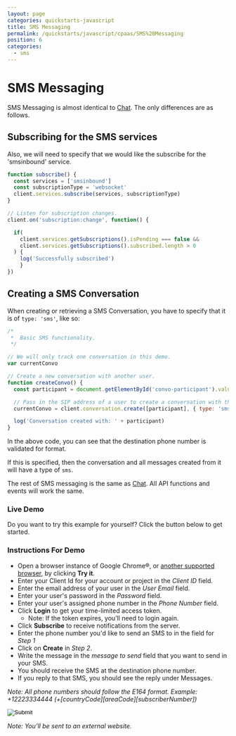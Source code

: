 ```yaml
---
layout: page
categories: quickstarts-javascript
title: SMS Messaging
permalink: /quickstarts/javascript/cpaas/SMS%20Messaging
position: 6
categories:
  - sms
---
```


# SMS Messaging

SMS Messaging is almost identical to [Chat](Chat). The only differences are as follows.

## Subscribing for the SMS services

Also, we will need to specify that we would like the subscribe for the 'smsinbound' service.

```javascript
function subscribe() {
  const services = ['smsinbound']
  const subscriptionType = 'websocket'
  client.services.subscribe(services, subscriptionType)
}

// Listen for subscription changes.
client.on('subscription:change', function() {

  if(
    client.services.getSubscriptions().isPending === false &&
    client.services.getSubscriptions().subscribed.length > 0
  ) {
    log('Successfully subscribed')
    }
})
```

## Creating a SMS Conversation

When creating or retrieving a SMS Conversation, you have to specify that it is of `type: 'sms'`, like so:

```javascript
/*
 *  Basic SMS functionality.
 */

// We will only track one conversation in this demo.
var currentConvo

// Create a new conversation with another user.
function createConvo() {
  const participant = document.getElementById('convo-participant').value

  // Pass in the SIP address of a user to create a conversation with them.
  currentConvo = client.conversation.create([participant], { type: 'sms' })

  log('Conversation created with: ' + participant)
}

```

In the above code, you can see that the destination phone number is validated for format.

If this is specified, then the conversation and all messages created from it will have a type of `sms`.

The rest of SMS messaging is the same as [Chat](Chat). All API functions and events will work the same.

### Live Demo

Do you want to try this example for yourself? Click the button below to get started.

### Instructions For Demo
* Open a browser instance of Google Chrome®, or [another supported browser](Get%20Started), by clicking __Try it__.
* Enter your Client Id for your account or project in the *Client ID* field.
* Enter the email address of your user in the *User Email* field.
* Enter your user's password in the *Password* field.
* Enter your user's assigned phone number in the *Phone Number* field.
* Click __Login__ to get your time-limited access token.
  * Note: If the token expires, you’ll need to login again.
* Click __Subscribe__ to receive notifications from the server.
* Enter the phone number you'd like to send an SMS to in the field for *Step 1*
* Click on __Create__ in *Step 2*.
* Write the message in the *message to send* field that you want to send in your SMS.
* You should receive the SMS at the destination phone number.
* If you reply to that SMS, you should see the reply under Messages.

*Note: All phone numbers should follow the E164 format. Example: +12223334444 (+[countryCode][areaCode][subscriberNumber])*

<form action="https://codepen.io/pen/define" method="POST" target="_blank" class="codepen-form"><input type="hidden" name="data" value=' {&quot;js&quot;:&quot;/**\n * Javascript SDK Basic SMS Demo\n */\n\nconst client = Kandy.create({\n  subscription: {\n    expires: 3600\n  },\n  // Required: Server connection configs.\n  authentication: {\n    server: {\n      base: &apos;$KANDYFQDN$&apos;\n    },\n    clientCorrelator: &apos;sampleCorrelator&apos;\n  }\n})\n\n// Utility function for appending messages to the message div.\nfunction log(message) {\n  const textNode = document.createTextNode(message)\n  const divContainer = document.createElement(&apos;div&apos;)\n  divContainer.appendChild(textNode)\n  document.getElementById(&apos;messages&apos;).appendChild(divContainer)\n}\n\n// Create and send a message to the current conversation.\nfunction sendMessage() {\n  if (!currentConvo) {\n    log(&apos;No current conversation to send message to.&apos;)\n    return\n  }\n\n  var text = document.getElementById(&apos;message-text&apos;).value\n\n  // Create the message object, passing in the text for the message.\n  var message = currentConvo.createMessage(text)\n\n  // Send the message!\n  message.send()\n}\n\n/*\n * Listen for new messages sent or received.\n * This event occurs when a new message is added to a conversation.\n */\nclient.on(&apos;messages:change&apos;, function(event) {\n  const destination = event.destination[0]\n  log(&apos;New message in conversation with &apos; + destination)\n\n  currentConvo = client.conversation.get(destination, { type: event.type })\n\n  // If the message is in the current conversation, render it.\n  if (currentConvo.destination[0] === destination) {\n    renderMessage(client.conversation.get(currentConvo.destination, { type: event.type }), event.messageId)\n  }\n})\n\n// Display a particular message in the provided conversation.\nfunction renderMessage(convo, messageId) {\n  let message = convo.getMessage(messageId)\n\n  // Construct the text of the message to be displayed under &apos;Messages&apos; section.\n  var text = message.sender + &apos;: &apos; + message.parts[0].text\n\n  // Display the message.\n  var convoDiv = document.getElementById(&apos;convo-messages&apos;)\n  convoDiv.innerHTML += &apos;<div>&apos; + text + &apos;</div>&apos;\n}\n\n/*\n * Listen for a change in the list of conversations.\n * In our case, it will occur when we receive a message from a user that\n * we do not have a conversation created with.\n */\nclient.on(&apos;conversations:change&apos;, function(convos) {\n  log(&apos;New conversation&apos;)\n\n  if (!currentConvo) {\n    currentConvo = client.conversation.get(convos.destination[0], { type: convos.type })\n    renderMessage(currentConvo, convos.messageId)\n  }\n})\n\nfunction subscribe() {\n  const services = [&apos;smsinbound&apos;]\n  const subscriptionType = &apos;websocket&apos;\n  client.services.subscribe(services, subscriptionType)\n}\n\n// Listen for subscription changes.\nclient.on(&apos;subscription:change&apos;, function() {\n\n  if(\n    client.services.getSubscriptions().isPending === false &&\n    client.services.getSubscriptions().subscribed.length > 0\n  ) {\n    log(&apos;Successfully subscribed&apos;)\n    }\n})\n\nclient.on(&apos;subscription:error&apos;, function() {\n  log(&apos;Unable to subscribe&apos;)\n})\n\n/*\n *  Basic SMS functionality.\n */\n\n// We will only track one conversation in this demo.\nvar currentConvo\n\n// Create a new conversation with another user.\nfunction createConvo() {\n  const participant = document.getElementById(&apos;convo-participant&apos;).value\n\n  // Pass in the SIP address of a user to create a conversation with them.\n  currentConvo = client.conversation.create([participant], { type: &apos;sms&apos; })\n\n  log(&apos;Conversation created with: &apos; + participant)\n}\n\n\n/**\n * Creates a form body from an dictionary\n */\nconst cpaasAuthUrl = &apos;https://$KANDYFQDN$/cpaas/auth/v1/token&apos;\n\nfunction createFormBody(paramsObject) {\n  const keyValuePairs = Object.entries(paramsObject).map(\n    ([key, value]) => encodeURIComponent(key) + &apos;=&apos; + encodeURIComponent(value)\n  )\n  return keyValuePairs.join(&apos;&&apos;)\n}\n/**\n * Gets the tokens necessary for authentication to $KANDY$\n */\nasync function getTokens({ clientId, username, password }) {\n  const formBody = createFormBody({\n    client_id: clientId,\n    username,\n    password,\n    grant_type: &apos;password&apos;,\n    scope: &apos;openid&apos;\n  })\n  // POST a request to create a new authentication access token.\n  const fetchResult = await fetch(cpaasAuthUrl, {\n    method: &apos;POST&apos;,\n    headers: {\n      &apos;Content-Type&apos;: &apos;application/x-www-form-urlencoded&apos;\n    },\n    body: formBody\n  })\n  // Parse the result of the fetch as a JSON format.\n  const data = await fetchResult.json()\n  return { accessToken: data.access_token, idToken: data.id_token, expiresIn: data.expires_in }\n}\nasync function login() {\n  const smsFrom = document.getElementById(&apos;sms-number-from&apos;).value\n  const clientId = document.getElementById(&apos;clientId&apos;).value\n  const userEmail = document.getElementById(&apos;userEmail&apos;).value\n  const password = document.getElementById(&apos;password&apos;).value\n\n  try {\n    client.updateConfig({messaging: { smsFrom }})\n    const {accessToken, idToken, expiresIn} = await getTokens({ clientId, username: userEmail, password })\n    client.setTokens({accessToken, idToken})\n    log(&apos;Successfully logged in as &apos; + userEmail + &apos;. Your access token will expire in &apos; + expiresIn/60 + &apos; minutes&apos;)\n  } catch (error) {\n    log(&apos;Error: Failed to get authentication tokens. Error: &apos; + error)\n  }\n}\n\n&quot;,&quot;html&quot;:&quot;<fieldset>\n    <legend>Authenticate using your account information</legend>\n    Client ID: <input type=&apos;text&apos; id=&apos;clientId&apos;/>\n    User Email: <input type=&apos;text&apos; id=&apos;userEmail&apos;/>\n    Password: <input type=&apos;password&apos; id=&apos;password&apos;/>\n    Phone Number: <input type=&apos;text&apos; id=&apos;sms-number-from&apos; placeholder=\&quot;+12223334444\&quot;/>\n    <input type=&apos;button&apos; value=&apos;Login&apos; onclick=&apos;login();&apos; />\n</fieldset>\n<fieldset>\n  <legend>Subscribe to Chat Service on Websocket Channel</legend>\n  <input type=&apos;button&apos; value=&apos;Subscribe&apos; onclick=&apos;subscribe();&apos; />\n</fieldset>\n\n<fieldset>\n  <legend>Conversations</legend>\n\n  Step 1: Enter their phone number in E164 format:\n  <input type=&apos;text&apos; id=&apos;convo-participant&apos; />\n  <br/>\n  <sub><i>example:</i></sub>\n  <br/>\n  <sub><i>Phone Number: +12223334444 (+[countryCode][areaCode][subscriberNumber])</i></sub>\n\n  <br/><br/>\n\n  Step 2: Create!\n  <input type=&apos;button&apos; value=&apos;Create&apos; onclick=&apos;createConvo();&apos; />\n  <br/><hr>\n\n  <input type=&apos;button&apos; value=&apos;Send&apos; onclick=&apos;sendMessage();&apos; />\n  message to send:\n  <input type=&apos;text&apos; placeholder=&apos;Test message&apos; id=&apos;message-text&apos; />\n\n</fieldset>\n\n<fieldset>\n  <legend>Messages</legend>\n  <div id=&apos;convo-messages&apos;></div>\n</fieldset>\n\n<div id=\&quot;messages\&quot;> </div>\n\n&quot;,&quot;css&quot;:&quot;&quot;,&quot;title&quot;:&quot;Javascript SDK Basic SMS Demo&quot;,&quot;editors&quot;:&quot;101&quot;,&quot;js_external&quot;:&quot;https://cdn.jsdelivr.net/gh/Kandy-IO/kandy-cpaas-js-sdk@174/dist/kandy.js&quot;} '><input type="image" src="./TryItOn-CodePen.png"></form>

*Note: You’ll be sent to an external website.*


